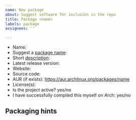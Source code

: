 ```yaml
---
name: New package
about: Suggest software for inclusion in the repo
title: Package <name>
labels: package
assignees: ''

---
```


<!--
Please fill out all the fields below if possible!
Make sure the software
1. does not already exist in the official Arch Linux repos: https://archlinux.org/packages/
2. does not already exist in this repo: https://arch.osamc.de/#packages
3. is released under a free software license
4. has released a stable version (otherwise ask the developer to tag a release!)
5. (if possible) successfully compiles on a x86_64/amd64 machine
-->

- Name:
- Suggest a [package name](https://wiki.archlinux.org/title/PKGBUILD#pkgname):
- Short [description](https://wiki.archlinux.org/title/PKGBUILD#pkgdesc):
- Latest release version:
- Website:
- Source code:
- AUR (if exists): https://aur.archlinux.org/packages/name
- License(s):
- Is the project active? yes/no
- I have successfully compiled this myself on Arch: yes/no

## Packaging hints
<!-- if possible, list any tools and extra steps that are required to compile the software -->
